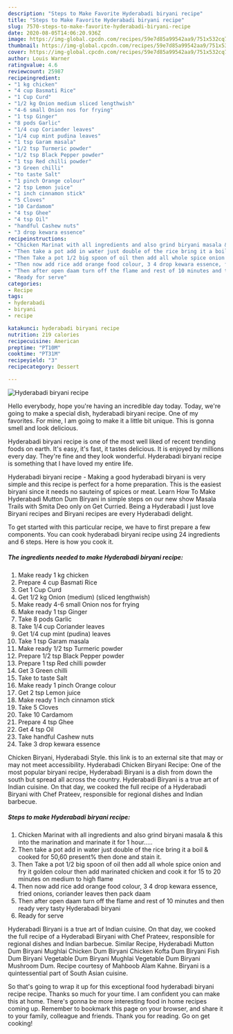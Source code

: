 ```yaml
---
description: "Steps to Make Favorite Hyderabadi biryani recipe"
title: "Steps to Make Favorite Hyderabadi biryani recipe"
slug: 7570-steps-to-make-favorite-hyderabadi-biryani-recipe
date: 2020-08-05T14:06:20.936Z
image: https://img-global.cpcdn.com/recipes/59e7d85a99542aa9/751x532cq70/hyderabadi-biryani-recipe-recipe-main-photo.jpg
thumbnail: https://img-global.cpcdn.com/recipes/59e7d85a99542aa9/751x532cq70/hyderabadi-biryani-recipe-recipe-main-photo.jpg
cover: https://img-global.cpcdn.com/recipes/59e7d85a99542aa9/751x532cq70/hyderabadi-biryani-recipe-recipe-main-photo.jpg
author: Louis Warner
ratingvalue: 4.6
reviewcount: 25987
recipeingredient:
- "1 kg chicken"
- "4 cup Basmati Rice"
- "1 Cup Curd"
- "1/2 kg Onion medium sliced lengthwish"
- "4-6 small Onion nos for frying"
- "1 tsp Ginger"
- "8 pods Garlic"
- "1/4 cup Coriander leaves"
- "1/4 cup mint pudina leaves"
- "1 tsp Garam masala"
- "1/2 tsp Turmeric powder"
- "1/2 tsp Black Pepper powder"
- "1 tsp Red chilli powder"
- "3 Green chilli"
- "to taste Salt"
- "1 pinch Orange colour"
- "2 tsp Lemon juice"
- "1 inch cinnamon stick"
- "5 Cloves"
- "10 Cardamom"
- "4 tsp Ghee"
- "4 tsp Oil"
- "handful Cashew nuts"
- "3 drop kewara essence"
recipeinstructions:
- "Chicken Marinat with all ingredients and also grind biryani masala &amp; this into the marination and marinate it for 1 hour....."
- "Then take a pot add in water just double of the rice bring it a boil &amp; cooked for 50,60 present% then done and stain it."
- "Then Take a pot 1/2 big spoon of oil then add all whole spice onion and fry it golden colour then add marinated chicken and cook it for 15 to 20 minutes on medium to high flame"
- "Then now add rice add orange food colour, 3 4 drop kewara essence, fried onions, coriander leaves then pack daam"
- "Then after open daam turn off the flame and rest of 10 minutes and then ready very tasty Hyderabadi biryani"
- "Ready for serve"
categories:
- Recipe
tags:
- hyderabadi
- biryani
- recipe

katakunci: hyderabadi biryani recipe 
nutrition: 219 calories
recipecuisine: American
preptime: "PT10M"
cooktime: "PT31M"
recipeyield: "3"
recipecategory: Dessert

---
```



![Hyderabadi biryani recipe](https://img-global.cpcdn.com/recipes/59e7d85a99542aa9/751x532cq70/hyderabadi-biryani-recipe-recipe-main-photo.jpg)

Hello everybody, hope you're having an incredible day today. Today, we're going to make a special dish, hyderabadi biryani recipe. One of my favorites. For mine, I am going to make it a little bit unique. This is gonna smell and look delicious.

Hyderabadi biryani recipe is one of the most well liked of recent trending foods on earth. It's easy, it's fast, it tastes delicious. It is enjoyed by millions every day. They're fine and they look wonderful. Hyderabadi biryani recipe is something that I have loved my entire life.

Hyderabadi biryani recipe - Making a good hyderabadi biryani is very simple and this recipe is perfect for a home preparation. This is the easiest biryani since it needs no sauteing of spices or meat. Learn How To Make Hyderabadi Mutton Dum Biryani in simple steps on our new show Masala Trails with Smita Deo only on Get Curried. Being a Hyderabadi I just love Biryani recipes and Biryani recipes are every Hyderabadi delight.


To get started with this particular recipe, we have to first prepare a few components. You can cook hyderabadi biryani recipe using 24 ingredients and 6 steps. Here is how you cook it.

<!--inarticleads1-->

##### The ingredients needed to make Hyderabadi biryani recipe:

1. Make ready 1 kg chicken
1. Prepare 4 cup Basmati Rice
1. Get 1 Cup Curd
1. Get 1/2 kg Onion (medium) (sliced lengthwish)
1. Make ready 4-6 small Onion nos for frying
1. Make ready 1 tsp Ginger
1. Take 8 pods Garlic
1. Take 1/4 cup Coriander leaves
1. Get 1/4 cup mint (pudina) leaves
1. Take 1 tsp Garam masala
1. Make ready 1/2 tsp Turmeric powder
1. Prepare 1/2 tsp Black Pepper powder
1. Prepare 1 tsp Red chilli powder
1. Get 3 Green chilli
1. Take to taste Salt
1. Make ready 1 pinch Orange colour
1. Get 2 tsp Lemon juice
1. Make ready 1 inch cinnamon stick
1. Take 5 Cloves
1. Take 10 Cardamom
1. Prepare 4 tsp Ghee
1. Get 4 tsp Oil
1. Take handful Cashew nuts
1. Take 3 drop kewara essence


Chicken Biryani, Hyderabadi Style. this link is to an external site that may or may not meet accessibility. Hyderabadi Chicken Biryani Recipe: One of the most popular biryani recipe, Hyderabadi Biryani is a dish from down the south but spread all across the country. Hyderabadi Biryani is a true art of Indian cuisine. On that day, we cooked the full recipe of a Hyderabadi Biryani with Chef Prateev, responsible for regional dishes and Indian barbecue. 

<!--inarticleads2-->

##### Steps to make Hyderabadi biryani recipe:

1. Chicken Marinat with all ingredients and also grind biryani masala &amp; this into the marination and marinate it for 1 hour.....
1. Then take a pot add in water just double of the rice bring it a boil &amp; cooked for 50,60 present% then done and stain it.
1. Then Take a pot 1/2 big spoon of oil then add all whole spice onion and fry it golden colour then add marinated chicken and cook it for 15 to 20 minutes on medium to high flame
1. Then now add rice add orange food colour, 3 4 drop kewara essence, fried onions, coriander leaves then pack daam
1. Then after open daam turn off the flame and rest of 10 minutes and then ready very tasty Hyderabadi biryani
1. Ready for serve


Hyderabadi Biryani is a true art of Indian cuisine. On that day, we cooked the full recipe of a Hyderabadi Biryani with Chef Prateev, responsible for regional dishes and Indian barbecue. Similar Recipe, Hyderabadi Mutton Dum Biryani Mughlai Chicken Dum Biryani Chicken Kofta Dum Biryani Fish Dum Biryani Vegetable Dum Biryani Mughlai Vegetable Dum Biryani Mushroom Dum. Recipe courtesy of Mahboob Alam Kahne. Biryani is a quintessential part of South Asian cuisine. 

So that's going to wrap it up for this exceptional food hyderabadi biryani recipe recipe. Thanks so much for your time. I am confident you can make this at home. There's gonna be more interesting food in home recipes coming up. Remember to bookmark this page on your browser, and share it to your family, colleague and friends. Thank you for reading. Go on get cooking!
